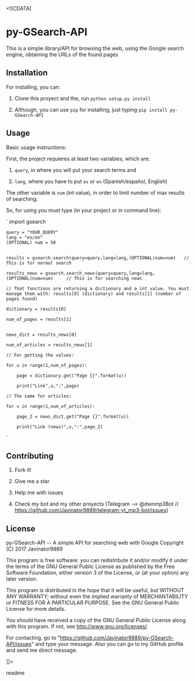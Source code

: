 <snippet>

  <content><![CDATA[

# py-GSearch-API



This is a simple library/API for browsing the web, using the Google search engine, obtaining the URLs of the found pages



## Installation



For installing, you can:

1. Clone this proyect and the, run `python setup.py install`

2. Although, you can use `pip` for installing, just typing `pip install py-GSearch-API`



## Usage



Basic usage instructions:


First, the project requieres at least two variables, which are:

1. `query`, in where you will put your search terms and

2. `lang`, where you have to put `es` or `en` (Spanish/español, English)

The other variable is `num` (int value), in order to limit number of max results of searching.


So, for using you must type (in your project or in command line):

`
	import gsearch

	query = "YOUR_QUERY"
	lang = "es/en"
	(OPTIONAL) num = 50


	results = gsearch.search(query=query,lang=lang,(OPTIONAL)num=num) 	// This is for normal search

	results_news = gsearch.search_news(query=query,lang=lang,(OPTIONAL)num=num) 	// This is for searching news

	// That functions are returning a dictionary and a int value. You must manage them with: results[0] (dictionary) and results[1] (number of pages found)

	dictionary = results[0]

	num_of_pages = results[1]


	news_dict = results_news[0]

	num_of_articles = results_news[1]

	// For getting the values:

	for u in range(1,num_of_pages):
	
		page = dictionary.get("Page {}".format(u))

		print("Link",u,":",page)

	// The same for articles:

	for v in range(1,num_of_articles):

		page_2 = news_dict.get("Page {}".format(u))

		print("Link (news)",u,":",page_2)
`


## Contributing



1. Fork it!

2. Give me a star

3. Help me with issues

4. Check my bot and my other proyects (Telegram --> @dwnmp3Bot // https://github.com/Javinator9889/telegram-yt_mp3-bot/issues)




## License


py-GSearch-API -- A simple API for searching web with Google
Copyright (C) 2017  Javinator9889

This program is free software: you can redistribute it and/or modify
it under the terms of the GNU General Public License as published by
the Free Software Foundation, either version 3 of the License, or
(at your option) any later version.

This program is distributed in the hope that it will be useful,
but WITHOUT ANY WARRANTY; without even the implied warranty of
MERCHANTABILITY or FITNESS FOR A PARTICULAR PURPOSE.  See the
GNU General Public License for more details.

You should have received a copy of the GNU General Public License
along with this program.  If not, see <http://www.gnu.org/licenses/>.

For contacting, go to "https://github.com/Javinator9889/py-GSearch-API/issues" and type your message.
Also you can go to my GitHub profile and send me direct message.

]]></content>

  <tabTrigger>readme</tabTrigger>

</snippet>
